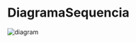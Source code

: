 # DiagramaSequencia

![diagram](https://www.plantuml.com/plantuml/svg/0/RP4nRiCm34Lt0Re3aRqNyD36JOl2G8SWAB8J5WS1CXL8IeRSfcE7JZs2BrPAi5shy2A8_8_afxIF2KEw3auhx9CFi6lp-J5-zMnx3-zaqpLOeNQ0SHNM_C5PuaI5cUurq9h1ijG5D18PWeDduuVncwqlLHMWbLP_e-3X4ThBfO4JeRDt39CDyI3feXwx1bxvPYljs6Nj6RdtBz8rDj260U_46rJfS9RsPYsYItC0v_4pgqzQ0Sn5sTG_NIjoaPPinxSvlrss0eXDNdpUALDl5CJFYHocyITO7nTvUkLbxIscUjDjKgkzZ2t__mi0)



